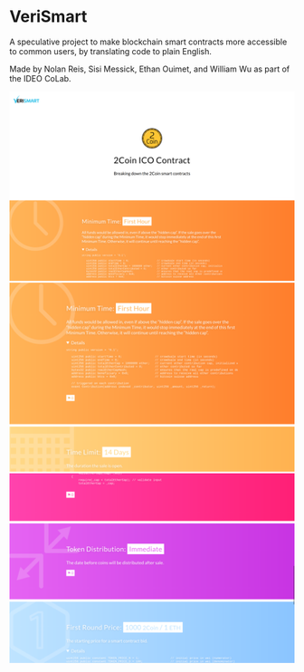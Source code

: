 # VeriSmart

A speculative project to make blockchain smart contracts more accessible to common users, by translating code to plain English.

Made by Nolan Reis, Sisi Messick, Ethan Ouimet, and William Wu as part of the IDEO CoLab.

![](Screenshot%202017-06-22%20at%2017.48.00.png)
![](Screenshot%202017-06-22%20at%2017.48.19.png)
![](Screenshot%202017-06-22%20at%2017.49.07.png)
